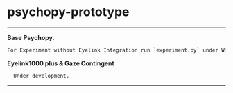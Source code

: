 # psychopy-prototype

---

**Base Psychopy.**

```bash
For Experiment without Eyelink Integration run `experiment.py` under Without Eyelink Directory
```



**Eyelink1000 plus & Gaze Contingent**

```bash
  Under development. 
```



---

